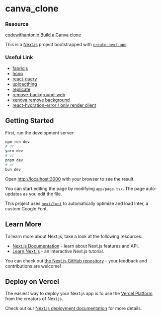 # canva_clone

### Resource
[codewithantonio Build a Canva clone](https://www.codewithantonio.com/projects/canva-clone)

This is a [Next.js](https://nextjs.org/) project bootstrapped with [`create-next-app`](https://github.com/vercel/next.js/tree/canary/packages/create-next-app).

### Useful Link

+ [fabricjs](http://fabricjs.com/)
+ [hono](https://hono.dev/docs/guides/rpc#client)
+ [react-query](https://tanstack.com/query/latest/docs/framework/react/quick-start)
+ [uploadthing](https://docs.uploadthing.com/getting-started/appdir)
+ [replicate](https://replicate.com/black-forest-labs/flux-schnell?input=nodejs)
+ [remove-background-web](https://huggingface.co/spaces/Xenova/remove-background-web)
+ [xenova remove background](https://github.com/xenova/transformers.js/blob/main/examples/remove-background-client/main.js)
+ [react-hydration-error / only render client](https://nextjs.org/docs/messages/react-hydration-error)
## Getting Started

First, run the development server:

```bash
npm run dev
# or
yarn dev
# or
pnpm dev
# or
bun dev
```

Open [http://localhost:3000](http://localhost:3000) with your browser to see the result.

You can start editing the page by modifying `app/page.tsx`. The page auto-updates as you edit the file.

This project uses [`next/font`](https://nextjs.org/docs/basic-features/font-optimization) to automatically optimize and load Inter, a custom Google Font.

## Learn More

To learn more about Next.js, take a look at the following resources:

- [Next.js Documentation](https://nextjs.org/docs) - learn about Next.js features and API.
- [Learn Next.js](https://nextjs.org/learn) - an interactive Next.js tutorial.

You can check out [the Next.js GitHub repository](https://github.com/vercel/next.js/) - your feedback and contributions are welcome!

## Deploy on Vercel

The easiest way to deploy your Next.js app is to use the [Vercel Platform](https://vercel.com/new?utm_medium=default-template&filter=next.js&utm_source=create-next-app&utm_campaign=create-next-app-readme) from the creators of Next.js.

Check out our [Next.js deployment documentation](https://nextjs.org/docs/deployment) for more details.
